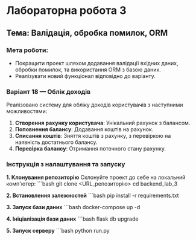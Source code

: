 # Лабораторна робота 3

## Тема: Валідація, обробка помилок, ORM

### Мета роботи:
- Покращити проект шляхом додавання валідації вхідних даних, обробки помилок, та використання ORM з базою даних.
- Реалізувати новий функціонал відповідно до варіанту.

### **Варіант 18 — Облік доходів**
Реалізовано систему для обліку доходів користувачів з наступними можливостями:
1. **Створення рахунку користувача**: Унікальний рахунок з балансом.
2. **Поповнення балансу**: Додавання коштів на рахунок.
3. **Списання коштів**: Зняття коштів з рахунку, з перевіркою на наявність достатнього балансу.
4. **Перевірка балансу**: Отримання поточного стану рахунку.

### **Інструкція з налаштування та запуску**

**1. Клонування репозиторію**
Склонуйте проект до себе на локальний комп'ютер:
    ```bash
    git clone <URL_репозиторію>
    cd backend_lab_3

**2. Встановлення залежностей**
    ```bash
    pip install -r requirements.txt

**3. Запуск бази даних**
    ```bash
    docker-compose up -d

**4. Ініціалізація бази даних**
    ```bash
    flask db upgrade

**5. Запуск серверу**
    ```bash
    python run.py
